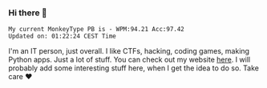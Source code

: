 ### Hi there 👋
<!-- PB START -->
```
My current MonkeyType PB is - WPM:94.21 Acc:97.42
Updated on: 01:22:24 CEST Time
```
<!-- PB END -->
I'm an IT person, just overall. I like CTFs, hacking, coding games, making Python apps. Just a lot of stuff.
You can check out my website [here](https://skill3472.github.io/).
I will probably add some interesting stuff here, when I get the idea to do so. Take care ❤️
